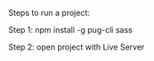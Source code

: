 Steps to run a project:

Step 1: npm install -g pug-cli sass

Step 2: open project with Live Server
